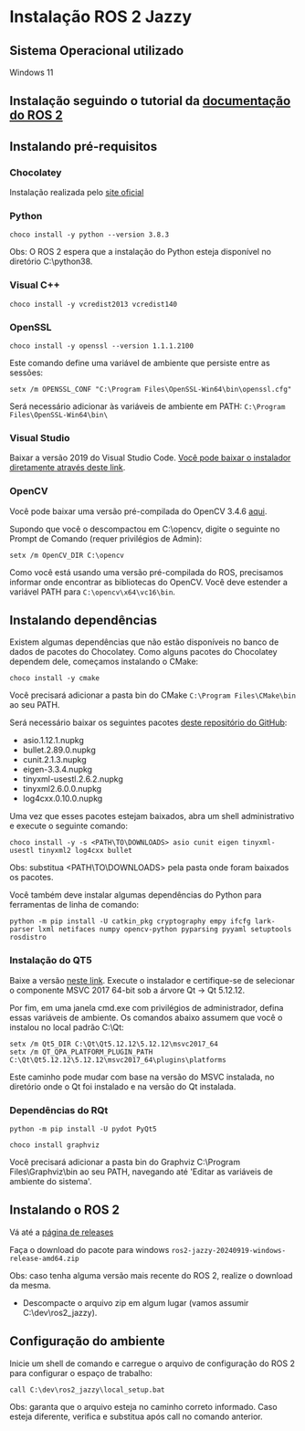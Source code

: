 # Instalação ROS 2 Jazzy

## Sistema Operacional utilizado
Windows 11

## Instalação seguindo o tutorial da [documentação do ROS 2](https://docs.ros.org/en/foxy/Installation/Windows-Install-Binary.html)

## Instalando pré-requisitos

### Chocolatey

Instalação realizada pelo [site oficial](https://chocolatey.org/)

### Python

```
choco install -y python --version 3.8.3
```

Obs: O ROS 2 espera que a instalação do Python esteja disponível no diretório C:\python38.

### Visual C++

```
choco install -y vcredist2013 vcredist140
```

### OpenSSL

```
choco install -y openssl --version 1.1.1.2100
```

Este comando define uma variável de ambiente que persiste entre as sessões: 
```
setx /m OPENSSL_CONF "C:\Program Files\OpenSSL-Win64\bin\openssl.cfg"
```

Será necessário adicionar às variáveis de ambiente em PATH: ```C:\Program Files\OpenSSL-Win64\bin\```

### Visual Studio

Baixar a versão 2019 do Visual Studio Code. [Você pode baixar o instalador diretamente através deste link](https://visualstudio.microsoft.com/pt-br/vs/older-downloads/). 

### OpenCV

Você pode baixar uma versão pré-compilada do OpenCV 3.4.6 [aqui](https://github.com/ros2/ros2/releases/download/opencv-archives/opencv-3.4.6-vc16.VS2019.zip).

Supondo que você o descompactou em C:\opencv, digite o seguinte no Prompt de Comando (requer privilégios de Admin):
```
setx /m OpenCV_DIR C:\opencv
```

Como você está usando uma versão pré-compilada do ROS, precisamos informar onde encontrar as bibliotecas do OpenCV. Você deve estender a variável PATH para ```C:\opencv\x64\vc16\bin```.

## Instalando dependências

Existem algumas dependências que não estão disponíveis no banco de dados de pacotes do Chocolatey. Como alguns pacotes do Chocolatey dependem dele, começamos instalando o CMake:

```
choco install -y cmake
```

Você precisará adicionar a pasta bin do CMake ```C:\Program Files\CMake\bin``` ao seu PATH.

Será necessário baixar os seguintes pacotes [deste repositório do GitHub](https://github.com/ros2/choco-packages/releases/tag/2022-03-15): 

- asio.1.12.1.nupkg
- bullet.2.89.0.nupkg
- cunit.2.1.3.nupkg
- eigen-3.3.4.nupkg
- tinyxml-usestl.2.6.2.nupkg
- tinyxml2.6.0.0.nupkg
- log4cxx.0.10.0.nupkg

Uma vez que esses pacotes estejam baixados, abra um shell administrativo e execute o seguinte comando:

```
choco install -y -s <PATH\TO\DOWNLOADS> asio cunit eigen tinyxml-usestl tinyxml2 log4cxx bullet
```

Obs: substitua <PATH\TO\DOWNLOADS> pela pasta onde foram baixados os pacotes.

Você também deve instalar algumas dependências do Python para ferramentas de linha de comando: 
```
python -m pip install -U catkin_pkg cryptography empy ifcfg lark-parser lxml netifaces numpy opencv-python pyparsing pyyaml setuptools rosdistro
```

### Instalação do QT5

Baixe a versão [neste link](https://www.qt.io/offline-installers). Execute o instalador e certifique-se de selecionar o componente MSVC 2017 64-bit sob a árvore Qt -> Qt 5.12.12.

Por fim, em uma janela cmd.exe com privilégios de administrador, defina essas variáveis de ambiente. Os comandos abaixo assumem que você o instalou no local padrão C:\Qt:
```
setx /m Qt5_DIR C:\Qt\Qt5.12.12\5.12.12\msvc2017_64
setx /m QT_QPA_PLATFORM_PLUGIN_PATH C:\Qt\Qt5.12.12\5.12.12\msvc2017_64\plugins\platforms
```

Este caminho pode mudar com base na versão do MSVC instalada, no diretório onde o Qt foi instalado e na versão do Qt instalada.

### Dependências do RQt

```
python -m pip install -U pydot PyQt5
```

```
choco install graphviz
```

Você precisará adicionar a pasta bin do Graphviz C:\Program Files\Graphviz\bin ao seu PATH, navegando até 'Editar as variáveis de ambiente do sistema'.

## Instalando o ROS 2

Vá até a [página de releases](https://github.com/ros2/ros2/releases)

Faça o download do pacote para windows ```ros2-jazzy-20240919-windows-release-amd64.zip```

 Obs: caso tenha alguma versão mais recente do ROS 2, realize o download da mesma.

 - Descompacte o arquivo zip em algum lugar (vamos assumir C:\dev\ros2_jazzy).

## Configuração do ambiente

Inicie um shell de comando e carregue o arquivo de configuração do ROS 2 para configurar o espaço de trabalho:
```
call C:\dev\ros2_jazzy\local_setup.bat
```

Obs: garanta que o arquivo esteja no caminho correto informado. Caso esteja diferente, verifica e substitua após call no comando anterior.
